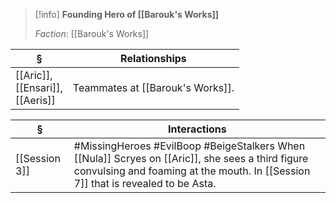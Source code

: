 >[!info] 
>**Founding Hero of [[Barouk's Works]]**
>
>*Faction*: [[Barouk's Works]]

| § | Relationships |
| ---- | ---- |
| [[Aric]],<br>[[Ensari]],<br>[[Aeris]] | Teammates at [[Barouk's Works]]. |

| § | Interactions |
| ---- | ---- |
| [[Session 3]] | #MissingHeroes #EvilBoop #BeigeStalkers When [[Nula]] Scryes on [[Aric]], she sees a third figure convulsing and foaming at the mouth. In [[Session 7]] that is revealed to be Asta.  |
